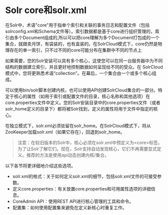 # Solr core和solr.xml

在Solr中，术语"core"用于指单个索引和关联的事务日志和配置文件（包括solrconfig.xml和Schema文件等）。索引数据都是基于core进行组织管理的，索引由多个Document组成的,所以可以把core理解为多个Document打包成的一个集合，就跟卖月饼，有袋装的，也有盒装的。在SolrCloud模式下，core仍然是物理存在的单一索引，只不过不同的core可能分布在集群中不同的节点上

如果需要，您的Solr安装可以具有多个核心，这使您可以在同一台服务器中为不同结构的数据建立索引，并且更好地控制数据如何呈现给不同的受众。在 SolrCloud 模式中，您将更熟悉术语“collection”。在幕后，一个集合由一个或多个核心组成。

可以使用bin/solr脚本创建内核，也可以使用API​​创建SolrCloud集合的一部分。特定于核心的属性（如用于索引或配置文件的目录，核心名称和其他选项）在core.properties文件中定义。您的Solr安装目录中的core.properties文件（或者solr_home定义的目录下）都将被Solr找到，定义的属性将用于文件中指定的核心。

在独立模式下，solr.xml必须驻留在solr_home。在SolrCloud模式下，将从ZooKeeper加载solr.xml（如果它存在），回退到solr_home。

>注意：在较旧版本的Solr中，核心必须在solr.xml中预定义为&lt;core&gt;标签。为了让Solr了解它们。现在，Solr支持自动发现核心，它们不再需要显式定义。推荐的方法是使用api动态创建内核/集合。

以下各节将更详细地介绍这些选项。

- solr.xml的格式：关于如何定义solr.xml的细节，包括solr.xml文件的可接受参数。
- 定义core.properties：有关放置core.properties和可用属性选项的详细信息。
- CoreAdmin API：使用REST API进行核心管理的工具和命令。
- 配置集：如何使用配置集来避免在定义新核心时重复工作。
